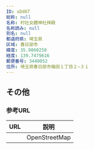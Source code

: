 ```yaml
---
ID: xDd6T
総称: null
名称: 村社女體神社拝殿
名称読み: null
別名: null
都道府県: 埼玉県
区域: 春日部市
緯度: 35.9860258
経度: 139.7479616
郵便番号: 3440052
住所: 埼玉県春日部市梅田１丁目２−３１
---
```


## その他

### 参考URL

| URL | 説明          |
| --- | ------------- |
|     | OpenStreetMap |
